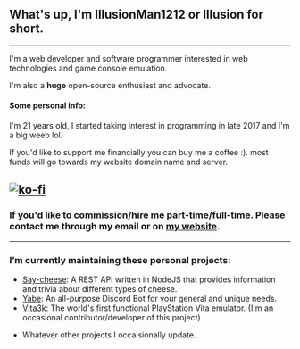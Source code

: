## What's up, I'm IllusionMan1212 or Illusion for short.
---
I'm a web developer and software programmer interested in web technologies and game console emulation.

I'm also a **huge** open-source enthusiast and advocate.

#### Some personal info:

I'm 21 years old, I started taking interest in programming in late 2017 and I'm a big weeb lol.

If you'd like to support me financially you can buy me a coffee :). most funds will go towards my website domain name and server.

[![ko-fi](https://www.ko-fi.com/img/githubbutton_sm.svg)](https://ko-fi.com/T6T22YXTW)
---
### If you'd like to commission/hire me part-time/full-time. Please contact me through my email or on [my website](https://illusionman1212.me/contact).
---
### I’m currently maintaining these personal projects:
- [Say-cheese](https://github.com/illusionman1212/say-cheese): A REST API written in NodeJS that provides information and trivia about different types of cheese.
- [Yabe](https://github.com/illusionman1212/yabe): An all-purpose Discord Bot for your general and unique needs.
- [Vita3k](https://vita3k.org): The world's first functional PlayStation Vita emulator. (I'm an occasional contributor/developer of this project)
+ Whatever other projects I occaisionally update.

